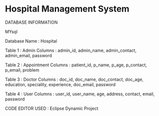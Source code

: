 # Hospital Management System

DATABASE INFORMATION

MYsql

Database Name : Hospital

Table 1 : Admin 
Columns : admin_id, admin_name, admin_contact, admin_email, password

Table 2 : Appointment
Columns : patient_id, p_name, p_age, p_contact, p_email, problem

Table 3 :  Doctor
Columns : doc_id, doc_name, doc_contact, doc_age, education, speciality, experience, doc_email, password

Table 4 : User
Columns : user_id, user_name, age, address, contact, email, password

CODE EDITOR USED : Eclipse
Dynamic Project
